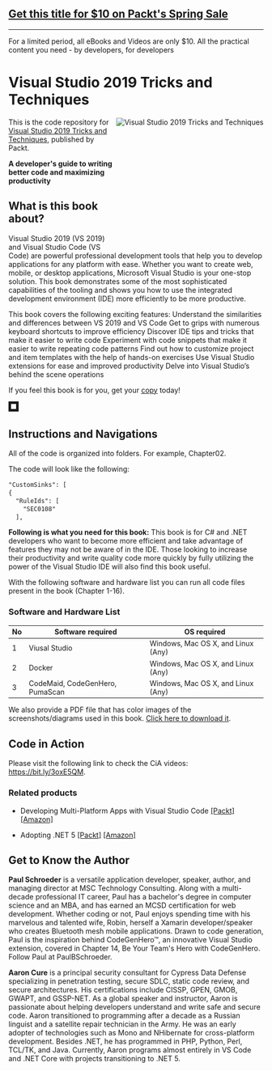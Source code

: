 ## [Get this title for $10 on Packt's Spring Sale](https://www.packt.com/B16237?utm_source=github&utm_medium=packt-github-repo&utm_campaign=spring_10_dollar_2022)
-----
For a limited period, all eBooks and Videos are only $10. All the practical content you need \- by developers, for developers

# Visual Studio 2019 Tricks and Techniques

<a href="https://www.packtpub.com/programming/visual-studio-2019-tricks-and-techniques?utm_source=github&utm_medium=repository&utm_campaign=9781800203525"><img src="https://static.packt-cdn.com/products/9781800203525/cover/smaller" alt="Visual Studio 2019 Tricks and Techniques" height="256px" align="right"></a>

This is the code repository for [Visual Studio 2019 Tricks and Techniques](https://www.packtpub.com/programming/visual-studio-2019-tricks-and-techniques?utm_source=github&utm_medium=repository&utm_campaign=9781800203525), published by Packt.

**A developer's guide to writing better code and maximizing productivity**

## What is this book about?
Visual Studio 2019 (VS 2019) and Visual Studio Code (VS Code) are powerful professional development tools that help you to develop applications for any platform with ease. Whether you want to create web, mobile, or desktop applications, Microsoft Visual Studio is your one-stop solution. This book demonstrates some of the most sophisticated capabilities of the tooling and shows you how to use the integrated development environment (IDE) more efficiently to be more productive. 

This book covers the following exciting features:
Understand the similarities and differences between VS 2019 and VS Code
Get to grips with numerous keyboard shortcuts to improve efficiency
Discover IDE tips and tricks that make it easier to write code
Experiment with code snippets that make it easier to write repeating code patterns
Find out how to customize project and item templates with the help of hands-on exercises
Use Visual Studio extensions for ease and improved productivity
Delve into Visual Studio’s behind the scene operations

If you feel this book is for you, get your [copy](https://www.amazon.com/dp/1800203527) today!

<a href="https://www.packtpub.com/?utm_source=github&utm_medium=banner&utm_campaign=GitHubBanner"><img src="https://raw.githubusercontent.com/PacktPublishing/GitHub/master/GitHub.png" 
alt="https://www.packtpub.com/" border="5" /></a>

## Instructions and Navigations
All of the code is organized into folders. For example, Chapter02.

The code will look like the following:
```
"CustomSinks": [
{
  "RuleIds": [
    "SEC0108"
  ],
```

**Following is what you need for this book:**
This book is for C# and .NET developers who want to become more efficient and take advantage of features they may not be aware of in the IDE. Those looking to increase their productivity and write quality code more quickly by fully utilizing the power of the Visual Studio IDE will also find this book useful.

With the following software and hardware list you can run all code files present in the book (Chapter 1-16).
### Software and Hardware List
| No | Software required | OS required |
| -------- | ------------------------------------ | ----------------------------------- |
| 1 | Viusal Studio | Windows, Mac OS X, and Linux (Any) |
| 2 | Docker | Windows, Mac OS X, and Linux (Any) |
| 3 | CodeMaid, CodeGenHero, PumaScan | Windows, Mac OS X, and Linux (Any) |


We also provide a PDF file that has color images of the screenshots/diagrams used in this book. [Click here to download it](https://static.packt-cdn.com/downloads/9781800203525_ColorImages.pdf).

## Code in Action
Please visit the following link to check the CiA videos: https://bit.ly/3oxE5QM.

### Related products
* Developing Multi-Platform Apps with Visual Studio Code [[Packt]](https://www.packtpub.com/product/developing-multi-platform-apps-with-visual-studio-code/9781838822934?utm_source=github&utm_medium=repository&utm_campaign=9781838822934) [[Amazon]](https://www.amazon.com/dp/1838822933)

* Adopting .NET 5 [[Packt]](https://www.packtpub.com/product/adopting-net-5/9781800560567?utm_source=github&utm_medium=repository&utm_campaign=9781800560567) [[Amazon]](https://www.amazon.com/dp/1800560567)

## Get to Know the Author
**Paul Schroeder** is a versatile application developer, speaker, author, and managing director at MSC Technology Consulting. Along with a multi-decade professional IT career, Paul has a bachelor's degree in computer science and an MBA, and has earned an MCSD certification for web development.
Whether coding or not, Paul enjoys spending time with his marvelous and talented wife, Robin, herself a Xamarin developer/speaker who creates Bluetooth mesh mobile applications.
Drawn to code generation, Paul is the inspiration behind CodeGenHero™, an innovative Visual Studio extension, covered in Chapter 14, Be Your Team's Hero with CodeGenHero. Follow Paul at PaulBSchroeder.

**Aaron Cure** is a principal security consultant for Cypress Data Defense specializing in penetration testing, secure SDLC, static code review, and secure architectures. His certifications include CISSP, GPEN, GMOB, GWAPT, and GSSP-NET. As a global speaker and instructor, Aaron is passionate about helping developers understand and write safe and secure code.
Aaron transitioned to programming after a decade as a Russian linguist and a satellite repair technician in the Army. He was an early adopter of technologies such as Mono and NHibernate for cross-platform development. Besides .NET, he has programmed in PHP, Python, Perl, TCL/TK, and Java.
Currently, Aaron programs almost entirely in VS Code and .NET Core with projects transitioning to .NET 5.


